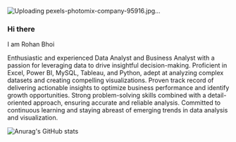 
![Uploading pexels-photomix-company-95916.jpg…]()


### Hi there 
I am Rohan Bhoi

Enthusiastic and experienced Data Analyst and Business Analyst with a passion for leveraging data to drive insightful decision-making. Proficient in Excel, Power BI, MySQL, Tableau, and Python, adept at analyzing complex datasets and creating compelling visualizations. Proven track record of delivering actionable insights to optimize business performance and identify growth opportunities. Strong problem-solving skills combined with a detail-oriented approach, ensuring accurate and reliable analysis. Committed to continuous learning and staying abreast of emerging trends in data analysis and visualization.

![Anurag's GitHub stats](https://github-readme-stats.vercel.app/api?username=RohanBhoi&show_icons=true&theme=transparent)
